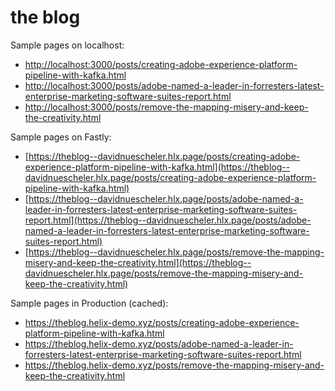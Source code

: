 # the blog

Sample pages on localhost: 

- [http://localhost:3000/posts/creating-adobe-experience-platform-pipeline-with-kafka.html](http://localhost:3000/posts/creating-adobe-experience-platform-pipeline-with-kafka.html)
- [http://localhost:3000/posts/adobe-named-a-leader-in-forresters-latest-enterprise-marketing-software-suites-report.html](http://localhost:3000/posts/adobe-named-a-leader-in-forresters-latest-enterprise-marketing-software-suites-report.html)
- [http://localhost:3000/posts/remove-the-mapping-misery-and-keep-the-creativity.html](http://localhost:3000/posts/remove-the-mapping-misery-and-keep-the-creativity.html)

Sample pages on Fastly:

- [https://theblog--davidnuescheler.hlx.page/posts/creating-adobe-experience-platform-pipeline-with-kafka.html](https://theblog--davidnuescheler.hlx.page/posts/creating-adobe-experience-platform-pipeline-with-kafka.html)
- [https://theblog--davidnuescheler.hlx.page/posts/adobe-named-a-leader-in-forresters-latest-enterprise-marketing-software-suites-report.html](https://theblog--davidnuescheler.hlx.page/posts/adobe-named-a-leader-in-forresters-latest-enterprise-marketing-software-suites-report.html)
- [https://theblog--davidnuescheler.hlx.page/posts/remove-the-mapping-misery-and-keep-the-creativity.html](https://theblog--davidnuescheler.hlx.page/posts/remove-the-mapping-misery-and-keep-the-creativity.html)

Sample pages in Production (cached):

- https://theblog.helix-demo.xyz/posts/creating-adobe-experience-platform-pipeline-with-kafka.html
- https://theblog.helix-demo.xyz/posts/adobe-named-a-leader-in-forresters-latest-enterprise-marketing-software-suites-report.html
- https://theblog.helix-demo.xyz/posts/remove-the-mapping-misery-and-keep-the-creativity.html
